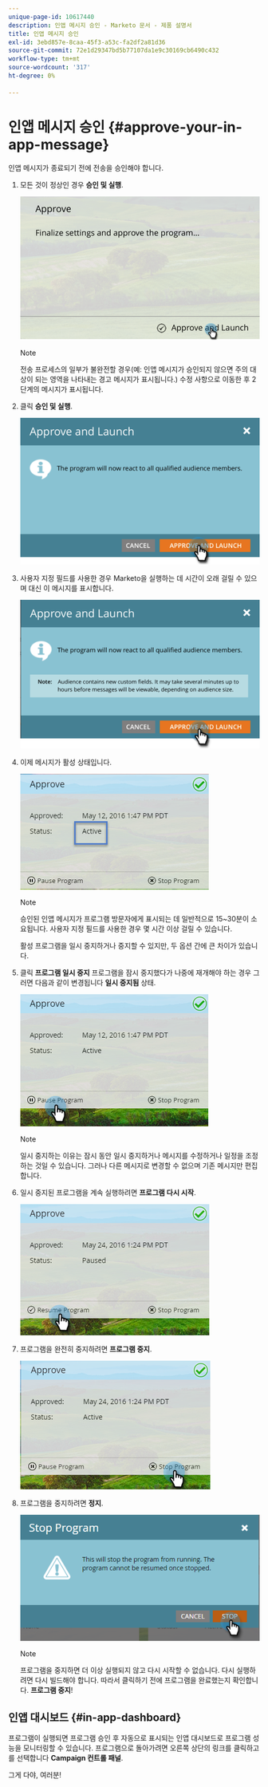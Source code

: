 ```yaml
---
unique-page-id: 10617440
description: 인앱 메시지 승인 - Marketo 문서 - 제품 설명서
title: 인앱 메시지 승인
exl-id: 3ebd857e-8caa-45f3-a53c-fa2df2a81d36
source-git-commit: 72e1d29347bd5b77107da1e9c30169cb6490c432
workflow-type: tm+mt
source-wordcount: '317'
ht-degree: 0%

---
```


# 인앱 메시지 승인 {#approve-your-in-app-message}

인앱 메시지가 종료되기 전에 전송을 승인해야 합니다.

1. 모든 것이 정상인 경우 **승인 및 실행**.

   ![](assets/pasted-image-at-2016-05-31-02-08-pm-281-29.png)

   >[!NOTE]
   >
   >전송 프로세스의 일부가 불완전할 경우(예: 인앱 메시지가 승인되지 않으면 주의 대상이 되는 영역을 나타내는 경고 메시지가 표시됩니다.) 수정 사항으로 이동한 후 2단계의 메시지가 표시됩니다.

1. 클릭 **승인 및 실행**.

   ![](assets/pasted-image-at-2016-05-31-02-08-pm.png)

1. 사용자 지정 필드를 사용한 경우 Marketo을 실행하는 데 시간이 오래 걸릴 수 있으며 대신 이 메시지를 표시합니다.

   ![](assets/pasted-image-at-2016-05-31-02-09-pm.png)

1. 이제 메시지가 활성 상태입니다.

   ![](assets/image2016-5-12-13-3a49-3a5.png)

   >[!NOTE]
   >
   >승인된 인앱 메시지가 프로그램 방문자에게 표시되는 데 일반적으로 15~30분이 소요됩니다. 사용자 지정 필드를 사용한 경우 몇 시간 이상 걸릴 수 있습니다.

   활성 프로그램을 일시 중지하거나 중지할 수 있지만, 두 옵션 간에 큰 차이가 있습니다.

1. 클릭 **프로그램 일시 중지** 프로그램을 잠시 중지했다가 나중에 재개해야 하는 경우 그러면 다음과 같이 변경됩니다 **일시 중지됨** 상태.

   ![](assets/image2016-5-12-13-3a50-3a26.png)

   >[!NOTE]
   >
   >일시 중지하는 이유는 잠시 동안 일시 중지하거나 메시지를 수정하거나 일정을 조정하는 것일 수 있습니다. 그러나 다른 메시지로 변경할 수 없으며 기존 메시지만 편집합니다.

1. 일시 중지된 프로그램을 계속 실행하려면 **프로그램 다시 시작**.

   ![](assets/image2016-5-24-13-3a26-3a43.png)

1. 프로그램을 완전히 중지하려면 **프로그램 중지**.

   ![](assets/image2016-5-24-13-3a29-3a35.png)

1. 프로그램을 중지하려면 **정지**.

   ![](assets/image2016-5-24-13-3a31-3a22.png)

   >[!NOTE]
   >
   >프로그램을 중지하면 더 이상 실행되지 않고 다시 시작할 수 없습니다. 다시 실행하려면 다시 빌드해야 합니다. 따라서 클릭하기 전에 프로그램을 완료했는지 확인합니다. **프로그램 중지**!

## 인앱 대시보드 {#in-app-dashboard}

프로그램이 실행되면 프로그램 승인 후 자동으로 표시되는 인앱 대시보드로 프로그램 성능을 모니터링할 수 있습니다. 프로그램으로 돌아가려면 오른쪽 상단의 링크를 클릭하고 를 선택합니다 **Campaign 컨트롤 패널**.

그게 다야, 여러분!

